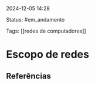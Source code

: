 
2024-12-05 14:28

Status: #em_andamento

Tags: [[redes de computadores]]


# Escopo de redes




## Referências